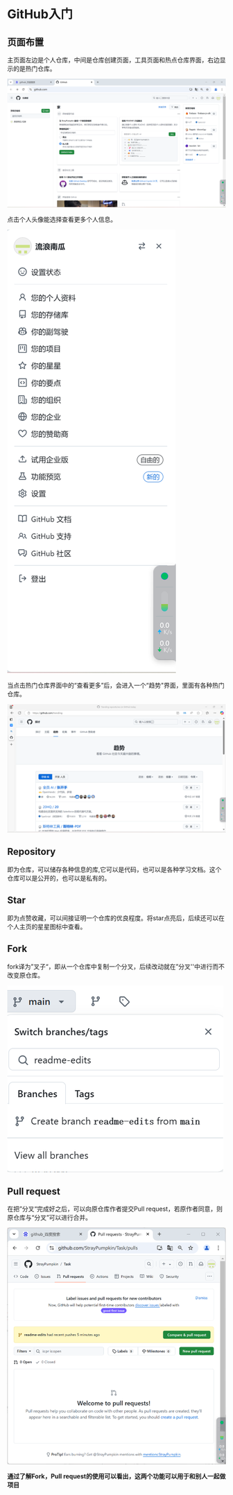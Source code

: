 # GitHub入门

## 页面布置

主页面左边是个人仓库，中间是仓库创建页面，工具页面和热点仓库界面，右边显示的是热门仓库。

![](https://raw.githubusercontent.com/StrayPumpkin/img/main/4.png)

点击个人头像能选择查看更多个人信息。

![](https://raw.githubusercontent.com/StrayPumpkin/img/main/3.png)

当点击热门仓库界面中的“查看更多”后，会进入一个“趋势"界面，里面有各种热门仓库。

![ ](https://raw.githubusercontent.com/StrayPumpkin/img/main/2.png)

## Repository

即为仓库，可以储存各种信息的库,它可以是代码，也可以是各种学习文档。这个仓库可以是公开的，也可以是私有的。

## Star

即为点赞收藏，可以间接证明一个仓库的优良程度。将star点亮后，后续还可以在个人主页的星星图标中查看。

## Fork

fork译为”叉子“，即从一个仓库中复制一个分叉，后续改动就在”分叉''中进行而不改变原仓库。

![](https://raw.githubusercontent.com/StrayPumpkin/img/main/5.png)

## Pull request

在把”分叉“完成好之后，可以向原仓库作者提交Pull request，若原作者同意，则原仓库与“分叉”可以进行合并。

![](https://raw.githubusercontent.com/StrayPumpkin/img/main/7.png)

**通过了解Fork，Pull request的使用可以看出，这两个功能可以用于和别人一起做项目**

